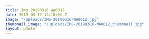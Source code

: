 ```yaml
---
title: Img 20190316 Wa0012
date: 2019-03-17 12:18:00 Z
image: "/uploads/IMG-20190316-WA0012.jpg"
thumbnail_image: "/uploads/IMG-20190316-WA0012_thumbnail.jpg"
layout: photo
---
```


